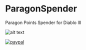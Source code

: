 # ParagonSpender
Paragon Points Spender for Diablo III

![alt text](https://i.imgur.com/cyEWp3B.png)

[![paypal](https://www.paypalobjects.com/en_US/i/btn/btn_donateCC_LG.gif)](https://www.paypal.me/DaLeberkasPepi)
